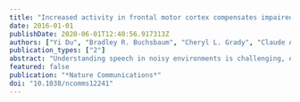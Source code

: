 ```yaml
---
title: "Increased activity in frontal motor cortex compensates impaired speech perception in older adults"
date: 2016-01-01
publishDate: 2020-06-01T12:40:56.917313Z
authors: ["Yi Du", "Bradley R. Buchsbaum", "Cheryl L. Grady", "Claude Alain"]
publication_types: ["2"]
abstract: "Understanding speech in noisy environments is challenging, especially for seniors. Although$backslash$r$backslash$nevidence suggests that older adults increasingly recruit prefrontal cortices to offset reduced$backslash$r$backslash$nperiphery and central auditory processing, the brain mechanisms underlying such$backslash$r$backslash$ncompensation remain elusive. Here we show that relative to young adults, older adults show$backslash$r$backslash$nhigher activation of frontal speech motor areas as measured by functional MRI during a$backslash$r$backslash$nsyllable identification task at varying signal-to-noise ratios. This increased activity correlates$backslash$r$backslash$nwith improved speech discrimination performance in older adults. Multivoxel pattern$backslash$r$backslash$nclassification reveals that despite an overall phoneme dedifferentiation, older adults show$backslash$r$backslash$ngreater specificity of phoneme representations in frontal articulatory regions than auditory$backslash$r$backslash$nregions. Moreover, older adults with stronger frontal activity have higher phoneme specificity$backslash$r$backslash$nin frontal and auditory regions. Thus, preserved phoneme specificity and upregulation of$backslash$r$backslash$nactivity in speech motor regions provide a means of compensation in older adults for$backslash$r$backslash$ndecoding impoverished speech representations in adverse listening conditions."
featured: false
publication: "*Nature Communications*"
doi: "10.1038/ncomms12241"
---
```


